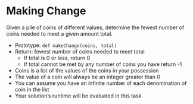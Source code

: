 # Making Change 
Given a pile of coins of different values, determine the fewest number of coins needed to meet a given amount total.

* Prototype: ```def makeChange(coins, total)```
* Return: fewest number of coins needed to meet total
    * If total is 0 or less, return 0
    * If total cannot be met by any number of coins you have return -1
* Coins is a list of the values of the coins in your possession
* The value of a coin will always be an integer greater than 0
* You can assume you have an infinite number of each denomination of coin in the list
* Your solution’s runtime will be evaluated in this task
